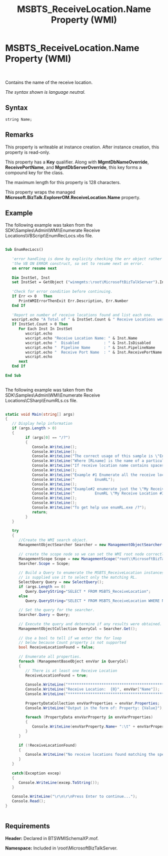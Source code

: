 ﻿---
title: MSBTS_ReceiveLocation.Name Property (WMI)
TOCTitle: MSBTS_ReceiveLocation.Name Property (WMI)
ms:assetid: c74b25d4-0d78-4160-aae2-2b00d270e1ae
ms:mtpsurl: https://msdn.microsoft.com/en-us/library/Aa547936(v=BTS.80)
ms:contentKeyID: 51531215
ms.date: 08/30/2017
mtps_version: v=BTS.80
dev_langs:
- vb
- csharp
---

# MSBTS\_ReceiveLocation.Name Property (WMI)

 

Contains the name of the receive location.

*The syntax shown is language neutral.*

## Syntax

``` 
string Name;  
```

## Remarks

This property is writeable at instance creation. After instance creation, this property is read-only.

This property has a **Key** qualifier. Along with **MgmtDbNameOverride**, **ReceivePortName**, and **MgmtDbServerOverride**, this key forms a compound key for the class.

The maximum length for this property is 128 characters.

This property wraps the managed **Microsoft.BizTalk.ExplorerOM.ReceiveLocation.Name** property.

## Example

The following example was taken from the SDK\\Samples\\Admin\\WMI\\Enumerate Receive Locations\\VBScript\\EnumRecLocs.vbs file.

``` vb
  
Sub EnumRecLocs()  
  
   'error handling is done by explicity checking the err object rather than using  
   'the VB ON ERROR construct, so set to resume next on error.  
   on error resume next  
  
   Dim InstSet, Inst  
   set InstSet = GetObject ("winmgmts:\root\MicrosoftBizTalkServer").InstancesOf("MSBTS_ReceiveLocation")  
  
   'Check for error condition before continuing.  
   If Err <> 0   Then  
      PrintWMIErrorThenExit Err.Description, Err.Number  
   End If  
  
   'Report on number of receive locations found and list each one.  
   wscript.echo "A Total of " & InstSet.Count & " Receive Locations were found."  
   If InstSet.Count > 0 Then  
      For Each Inst In InstSet  
         wscript.echo  
         wscript.echo "Receive Location Name: " & Inst.Name  
         wscript.echo "  Disabled           : " & Inst.IsDisabled  
         wscript.echo "  Pipeline Name      : " & Inst.PipelineName  
         wscript.echo "  Receive Port Name  : " & Inst.ReceivePortName  
         wscript.echo  
      next  
   End If   
  
End Sub  
  
```

The following example was taken from the SDK\\Samples\\Admin\\WMI\\Enumerate Receive Locations\\CSharp\\EnumRLs.cs file.

``` csharp
  
static void Main(string[] args)  
{  
   // Display help information   
   if (args.Length > 0)  
   {  
         if (args[0] == "/?")   
         {  
            Console.WriteLine();  
            Console.WriteLine();  
            Console.WriteLine("The correct usage of this sample is \"EnumRL.exe [RLName]\"");  
            Console.WriteLine("Where [RLname] is the name of a particular receive location to enumerate.");  
            Console.WriteLine("If receive location name contains spaces make sure to put it in quotes");   
            Console.WriteLine();  
            Console.WriteLine("Example #1 Enumerate all the receive locations.");  
            Console.WriteLine("         EnumRL");  
            Console.WriteLine();  
            Console.WriteLine("Example#2 enumerate just the \"My Receive Location #3\" receive location.");   
            Console.WriteLine("         EnumRL \"My Receive Location #3\" ");  
            Console.WriteLine();  
            Console.WriteLine();  
            Console.WriteLine("To get help use enumRL.exe /?");  
            return;  
         }  
   }  
  
   try   
   {     
      //Create the WMI search object.  
      ManagementObjectSearcher Searcher = new ManagementObjectSearcher();  
  
      // create the scope node so we can set the WMI root node correctly.  
      ManagementScope Scope = new ManagementScope("root\\MicrosoftBizTalkServer");  
      Searcher.Scope = Scope;  
  
      // Build a Query to enumerate the MSBTS_ReceiveLocation instances if an argument  
      // is supplied use it to select only the matching RL.  
      SelectQuery Query = new SelectQuery();   
      if (args.Length == 0)   
         Query.QueryString="SELECT * FROM MSBTS_ReceiveLocation";  
      else  
         Query.QueryString="SELECT * FROM MSBTS_ReceiveLocation WHERE Name = '" + args[0] + "'";  
  
      // Set the query for the searcher.  
      Searcher.Query = Query;  
  
      // Execute the query and determine if any results were obtained.  
      ManagementObjectCollection QueryCol = Searcher.Get();  
  
      // Use a bool to tell if we enter the for loop  
      // below because Count property is not supported  
      bool ReceiveLocationFound = false;  
  
      // Enumerate all properties.  
      foreach (ManagementBaseObject envVar in QueryCol)  
      {  
         // There is at least one Receive Location  
         ReceiveLocationFound = true;  
  
         Console.WriteLine("**************************************************");  
         Console.WriteLine("Receive Location:  {0}", envVar["Name"]);  
         Console.WriteLine("**************************************************");  
  
         PropertyDataCollection envVarProperties = envVar.Properties;  
         Console.WriteLine("Output in the form of: Property: {Value}");  
  
         foreach (PropertyData envVarProperty in envVarProperties)   
         {                 
            Console.WriteLine(envVarProperty.Name+ ":\t" + envVarProperty.Value);  
         }  
      }  
  
      if (!ReceiveLocationFound)   
      {  
         Console.WriteLine("No receive locations found matching the specified name.");  
      }   
   }  
  
   catch(Exception excep)  
   {  
      Console.WriteLine(excep.ToString());  
   }  
  
   Console.WriteLine("\r\n\r\nPress Enter to continue...");  
   Console.Read();  
}  
  
```

## Requirements

**Header:** Declared in BTSWMISchemaXP.mof.

**Namespace:** Included in \\root\\MicrosoftBizTalkServer.

